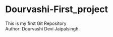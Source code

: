 # Dourvashi-First_project
This is my first Git Repository
<br/>
Author: Dourvashi Devi Jaipalsingh.
